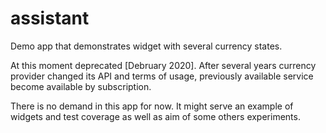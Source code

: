 # assistant

Demo app that demonstrates widget with several currency states. 

At this moment deprecated [Debruary 2020]. After several years currency provider changed its API and terms of usage, previously available service become available by subscription. 

There is no demand in this app for now. It might serve an example of widgets and test coverage as well as aim of some others experiments.  
